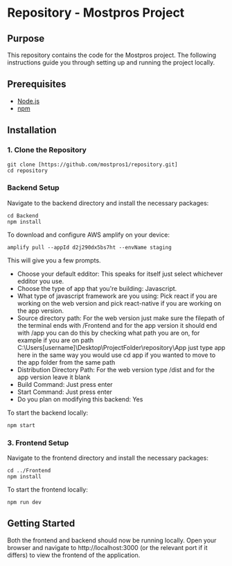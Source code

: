 # Repository - Mostpros Project

## Purpose

This repository contains the code for the Mostpros project. The following instructions guide you through setting up and running the project locally.

## Prerequisites

- [Node.js](https://nodejs.org/)
- [npm](https://www.npmjs.com/)

## Installation

### 1. Clone the Repository

```
git clone [https://github.com/mostpros1/repository.git]
cd repository
```

### Backend Setup

Navigate to the backend directory and install the necessary packages:

```
cd Backend
npm install
```

To download and configure AWS amplify on your device:

```
amplify pull --appId d2j290dx5bs7ht --envName staging
```
This will give you a few prompts.
- Choose your default edditor: This speaks for itself just select whichever edditor you use.
- Choose the type of app that you're building: Javascript.
- What type of javascript framework are you using: Pick react if you are working on the web version and pick react-native if you are working on the app version.
- Source directory path: For the web version just make sure the filepath of the terminal ends with /Frontend and for the app version it should end with /app you can do this by checking what path you are on, for example if you are on path C:\Users\[username]\Desktop\ProjectFolder\repository\App just type app here in the same way you would use cd app if you wanted to move to the app folder from the same path
- Distribution Directory Path: For the web version type /dist and for the app version leave it blank
- Build Command: Just press enter
- Start Command: Just press enter
- Do you plan on modifying  this backend: Yes



To start the backend locally:

```
npm start
```

### 3. Frontend Setup

Navigate to the frontend directory and install the necessary packages:

```
cd ../Frontend
npm install
```

To start the frontend locally:

```
npm run dev
```

## Getting Started

Both the frontend and backend should now be running locally. Open your browser and navigate to http://localhost:3000 (or the relevant port if it differs) to view the frontend of the application.
